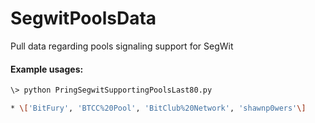 # SegwitPoolsData
Pull data regarding pools signaling support for SegWit

#### Example usages:

```bash
\> python PringSegwitSupportingPoolsLast80.py

* \['BitFury', 'BTCC%20Pool', 'BitClub%20Network', 'shawnp0wers'\]
```


